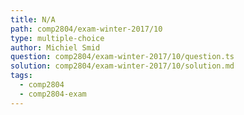 ```yaml
---
title: N/A
path: comp2804/exam-winter-2017/10
type: multiple-choice
author: Michiel Smid
question: comp2804/exam-winter-2017/10/question.ts
solution: comp2804/exam-winter-2017/10/solution.md
tags:
  - comp2804
  - comp2804-exam
---
```

